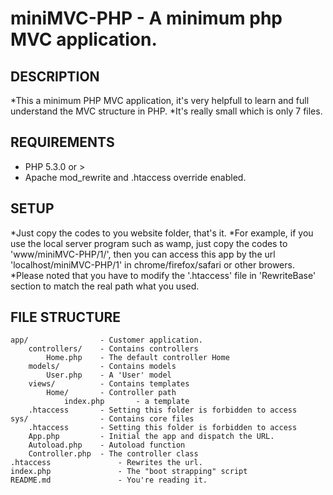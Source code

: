miniMVC-PHP - A minimum php MVC application.
===============================================

DESCRIPTION
---------------
*This a minimum PHP MVC application, it's very helpfull to learn and full understand the MVC structure in PHP.
*It's really small which is only 7 files.

REQUIREMENTS
---------------
* PHP 5.3.0 or >
* Apache mod_rewrite and .htaccess override enabled.

SETUP
---------------
*Just copy the codes to you website folder, that's it.
*For example, if you use the local server program such as wamp, just copy the codes to 'www/miniMVC-PHP/1/', then you can access this app by the url 'localhost/miniMVC-PHP/1' in chrome/firefox/safari or other browers.
*Please noted that you have to modify the '.htaccess' file in 'RewriteBase' section to match the real path what you used.


FILE STRUCTURE
---------------

	app/ 				- Customer application. 
		controllers/	- Contains controllers
			Home.php 	- The default controller Home
		models/ 		- Contains models
			User.php 	- A 'User' model
		views/ 			- Contains templates
			Home/		- Controller path
				index.php 		- a template
		.htaccess 		- Setting this folder is forbidden to access
	sys/ 				- Contains core files
		.htaccess 		- Setting this folder is forbidden to access
		App.php 		- Initial the app and dispatch the URL.
		Autoload.php  	- Autoload function
		Controller.php 	- The controller class
	.htaccess 				- Rewrites the url.
	index.php 				- The "boot strapping" script
	README.md 				- You're reading it.
